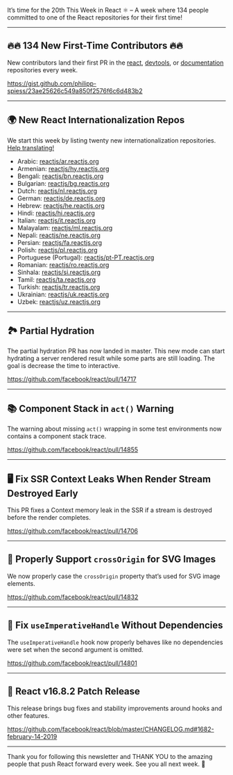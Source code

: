 It’s time for the 20th This Week in React ⚛️ – A week where 134 people committed to one of the React repositories for their first time!

---

## 🔥🔥 134 New First-Time Contributors 🔥🔥

New contributors land their first PR in the [react](https://github.com/facebook/react), [devtools](https://github.com/facebook/react-devtools), or [documentation](https://github.com/reactjs/reactjs.org) repositories every week.

https://gist.github.com/philipp-spiess/23ae25626c549a850f2576f6c6d483b2

---

## 🌍 New React Internationalization Repos

We start this week by listing twenty new internationalization repositories. [Help translating!](https://github.com/reactjs/reactjs.org-translation)

- Arabic: [reactjs/ar.reactjs.org](https://github.com/reactjs/ar.reactjs.org)
- Armenian: [reactjs/hy.reactjs.org](https://github.com/reactjs/hy.reactjs.org)
- Bengali: [reactjs/bn.reactjs.org](https://github.com/reactjs/bn.reactjs.org)
- Bulgarian: [reactjs/bg.reactjs.org](https://github.com/reactjs/bg.reactjs.org)
- Dutch: [reactjs/nl.reactjs.org](https://github.com/reactjs/nl.reactjs.org)
- German: [reactjs/de.reactjs.org](https://github.com/reactjs/de.reactjs.org)
- Hebrew: [reactjs/he.reactjs.org](https://github.com/reactjs/he.reactjs.org)
- Hindi: [reactjs/hi.reactjs.org](https://github.com/reactjs/hi.reactjs.org)
- Italian: [reactjs/it.reactjs.org](https://github.com/reactjs/it.reactjs.org)
- Malayalam: [reactjs/ml.reactjs.org](https://github.com/reactjs/ml.reactjs.org)
- Nepali: [reactjs/ne.reactjs.org](https://github.com/reactjs/ne.reactjs.org)
- Persian: [reactjs/fa.reactjs.org](https://github.com/reactjs/fa.reactjs.org)
- Polish: [reactjs/pl.reactjs.org](https://github.com/reactjs/pl.reactjs.org)
- Portuguese (Portugal): [reactjs/pt-PT.reactjs.org](https://github.com/reactjs/pt-PT.reactjs.org)
- Romanian: [reactjs/ro.reactjs.org](https://github.com/reactjs/ro.reactjs.org)
- Sinhala: [reactjs/si.reactjs.org](https://github.com/reactjs/si.reactjs.org)
- Tamil: [reactjs/ta.reactjs.org](https://github.com/reactjs/ta.reactjs.org)
- Turkish: [reactjs/tr.reactjs.org](https://github.com/reactjs/tr.reactjs.org)
- Ukrainian: [reactjs/uk.reactjs.org](https://github.com/reactjs/uk.reactjs.org)
- Uzbek: [reactjs/uz.reactjs.org](https://github.com/reactjs/uz.reactjs.org)

---

## 🏞 Partial Hydration

The partial hydration PR has now landed in master. This new mode can start hydrating a server rendered result while some parts are still loading. The goal is decrease the time to interactive.

https://github.com/facebook/react/pull/14717

---

## 📚 Component Stack in `act()` Warning

The warning about missing `act()` wrapping in some test environments now contains a component stack trace.

https://github.com/facebook/react/pull/14855

---

## 🖥 Fix SSR Context Leaks When Render Stream Destroyed Early

This PR fixes a Context memory leak in the SSR if a stream is destroyed before the render completes.

https://github.com/facebook/react/pull/14706

---

## 📡 Properly Support `crossOrigin` for SVG Images

We now properly case the `crossOrigin` property that’s used for SVG image elements.

https://github.com/facebook/react/pull/14832

---

## 👀 Fix `useImperativeHandle` Without Dependencies

The `useImperativeHandle` hook now properly behaves like no dependencies were set when the second argument is omitted.

https://github.com/facebook/react/pull/14801

---

## 📌 React v16.8.2 Patch Release

This release brings bug fixes and stability improvements around hooks and other features.

https://github.com/facebook/react/blob/master/CHANGELOG.md#1682-february-14-2019

---

Thank you for following this newsletter and THANK YOU to the amazing people that push React forward every week. See you all next week. 👋

